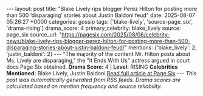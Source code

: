 --- layout: post title: "Blake Lively rips blogger Perez Hilton for posting more than 500 ‘disparaging’ stories about Justin Baldoni feud" date: 2025-08-07 05:26:27 +0000 categories: gossip tags: ['blake-lively', 'source-page_six', 'drama-rising'] drama_score: 4 primary_celebrity: blake_lively source: page_six source_url: "https://pagesix.com/2025/08/06/celebrity-news/blake-lively-rips-blogger-perez-hilton-for-posting-more-than-500-disparaging-stories-about-justin-baldoni-feud/" mentions: {'blake_lively': 2, 'justin_baldoni': 2} --- "The majority of the content Mr. Hilton posts about Ms. Lively are disparaging," the "It Ends With Us" actress argued in court docs Page Six obtained. **Drama Score:** 4 | **Level:** RISING **Celebrities Mentioned:** Blake Lively, Justin Baldoni [Read full article at Page Six](https://pagesix.com/2025/08/06/celebrity-news/blake-lively-rips-blogger-perez-hilton-for-posting-more-than-500-disparaging-stories-about-justin-baldoni-feud/) --- *This post was automatically generated from RSS feeds. Drama scores are calculated based on mention frequency and source reliability.*